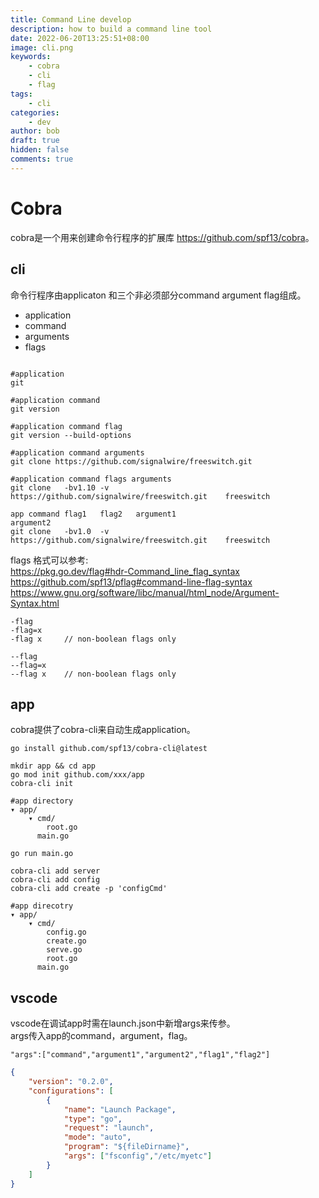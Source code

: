 ```yaml
---
title: Command Line develop
description: how to build a command line tool
date: 2022-06-20T13:25:51+08:00
image: cli.png
keywords: 
    - cobra
    - cli
    - flag
tags: 
    - cli
categories: 
    - dev
author: bob
draft: true
hidden: false
comments: true
---
```


# Cobra

cobra是一个用来创建命令行程序的扩展库 <https://github.com/spf13/cobra>。  

## cli

命令行程序由applicaton 和三个非必须部分command argument flag组成。  

- application
- command
- arguments
- flags

```shell

#application
git

#application command
git version

#application command flag
git version --build-options

#application command arguments
git clone https://github.com/signalwire/freeswitch.git

#application command flags arguments
git clone   -bv1.10 -v      https://github.com/signalwire/freeswitch.git    freeswitch 

app command flag1   flag2   argument1                                       argument2
git clone   -bv1.0  -v      https://github.com/signalwire/freeswitch.git    freeswitch

```

flags 格式可以参考:  
<https://pkg.go.dev/flag#hdr-Command_line_flag_syntax>  
<https://github.com/spf13/pflag#command-line-flag-syntax>  
<https://www.gnu.org/software/libc/manual/html_node/Argument-Syntax.html>  

```shell
-flag
-flag=x
-flag x     // non-boolean flags only

--flag
--flag=x
--flag x    // non-boolean flags only
```

## app

cobra提供了cobra-cli来自动生成application。  

```shell
go install github.com/spf13/cobra-cli@latest

mkdir app && cd app
go mod init github.com/xxx/app
cobra-cli init

#app directory
▾ app/
    ▾ cmd/
        root.go
      main.go

go run main.go

cobra-cli add server
cobra-cli add config
cobra-cli add create -p 'configCmd'

#app direcotry
▾ app/
    ▾ cmd/
        config.go
        create.go
        serve.go
        root.go
      main.go
```

## vscode

vscode在调试app时需在launch.json中新增args来传参。  
args传入app的command，argument，flag。  

```format
"args":["command","argument1","argument2","flag1","flag2"]
```

```json
{
    "version": "0.2.0",
    "configurations": [
        {
            "name": "Launch Package",
            "type": "go",
            "request": "launch",
            "mode": "auto",
            "program": "${fileDirname}",
            "args": ["fsconfig","/etc/myetc"]
        }
    ]
}
```
